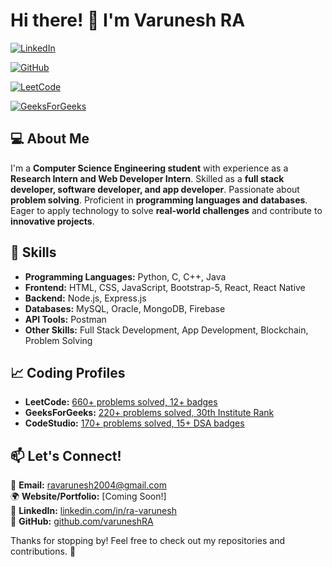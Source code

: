 # Hi there! 👋 I'm Varunesh RA

[![LinkedIn](https://img.shields.io/badge/LinkedIn-Profile-blue?style=flat&logo=linkedin)](https://www.linkedin.com/in/ra-varunesh)

[![GitHub](https://img.shields.io/badge/GitHub-Profile-black?style=flat&logo=github)](https://github.com/varuneshRA)

[![LeetCode](https://img.shields.io/badge/LeetCode-Profile-orange?style=flat&logo=leetcode)](https://leetcode.com/ravarunesh/)

[![GeeksForGeeks](https://img.shields.io/badge/GeeksForGeeks-Profile-green?style=flat)](https://www.geeksforgeeks.org/user/varunesh/)

## 💻 About Me
I'm a **Computer Science Engineering student** with experience as a **Research Intern and Web Developer Intern**. Skilled as a **full stack developer, software developer, and app developer**. Passionate about **problem solving**. Proficient in **programming languages and databases**. Eager to apply technology to solve **real-world challenges** and contribute to **innovative projects**.

## 🚀 Skills

- **Programming Languages:** Python, C, C++, Java
- **Frontend:** HTML, CSS, JavaScript, Bootstrap-5, React, React Native
- **Backend:** Node.js, Express.js
- **Databases:** MySQL, Oracle, MongoDB, Firebase
- **API Tools:** Postman
- **Other Skills:** Full Stack Development, App Development, Blockchain, Problem Solving

## 📈 Coding Profiles

- **LeetCode:** [660+ problems solved, 12+ badges](https://leetcode.com/ravarunesh/)
- **GeeksForGeeks:** [220+ problems solved, 30th Institute Rank](https://www.geeksforgeeks.org/user/varunesh/)
- **CodeStudio:** [170+ problems solved, 15+ DSA badges](https://www.naukri.com/code360/profile/e63b0116-76b9-4254-a9f5-c34c6bb766c2)

## 📫 Let's Connect!

📧 **Email:** ravarunesh2004@gmail.com  
🌍 **Website/Portfolio:** [Coming Soon!]  
🔗 **LinkedIn:** [linkedin.com/in/ra-varunesh](https://www.linkedin.com/in/ra-varunesh)  
🐙 **GitHub:** [github.com/varuneshRA](https://github.com/varuneshRA)  

Thanks for stopping by! Feel free to check out my repositories and contributions. 🚀
